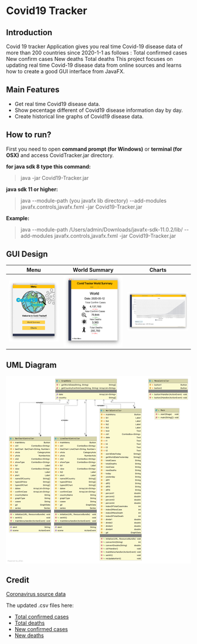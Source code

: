 # Covid19 Tracker
## Introduction
Covid 19 tracker Application gives you real time Covid-19 disease data of more than 200 countries since 2020-1-1 as follows :
Total confirmed cases 
New confirm cases 
New deaths
Total deaths 
This project focuses on updating real time Covid-19 disease data from online sources and learns how to create a good GUI interface from JavaFX.

## Main Features

- Get real time Covid19 disease data.
- Show pecentage different of Covid19 disease information day by day.
- Create historical line graphs of Covid19 disease data.


## How to run?

First you need to open **command prompt (for Windows)** or **terminal (for OSX)** and access CovidTracker.jar directory.

**for java sdk 8 type this command:**
> java -jar Covid19-Tracker.jar

**java sdk 11 or higher:**

> java --module-path (you javafx lib directory) --add-modules javafx.controls,javafx.fxml -jar Covid19-Tracker.jar

**Example:**

>java --module-path /Users/admin/Downloads/javafx-sdk-11.0.2/lib/ --add-modules javafx.controls,javafx.fxml -jar Covid19-Tracker.jar
## GUI Design

Menu              | World Summary           |  Charts             |
:---------------:|:----------:|:------------:
![](https://github.com/OOP2020/pa4-bhatara007/blob/master/photo/Screen%20Shot%202563-05-13%20at%2001.20.40.png)  |  ![](https://github.com/OOP2020/pa4-bhatara007/blob/master/photo/Screen%20Shot%202563-05-13%20at%2001.20.45.png) | ![](https://github.com/OOP2020/pa4-bhatara007/blob/master/photo/Screen%20Shot%202563-05-13%20at%2001.20.52.png)

## UML Diagram

![](https://github.com/OOP2020/pa4-bhatara007/blob/master/photo/UML.png)

## Credit
[Coronavirus source data](https://ourworldindata.org/coronavirus-source-data)

The updated .csv files here:
- [Total confirmed cases](https://covid.ourworldindata.org/data/ecdc/total_cases.csv)
- [Total deaths](https://covid.ourworldindata.org/data/ecdc/total_deaths.csv)
- [New confirmed cases](https://covid.ourworldindata.org/data/ecdc/new_cases.csv)
- [New deaths](https://covid.ourworldindata.org/data/ecdc/new_deaths.csv)





